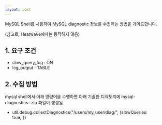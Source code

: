 ```yaml
---
layout: post
---
```



MySQL Shell를 사용하여 MySQL diagnostic 정보를 수집하는 방법을 가이드합니다.

(참고로, Heatwave에서는 동작하지 않음)

## 1. 요구 조건
- slow_query_log : ON
- log_output : TABLE

## 2. 수집 방법

mysql shell에서 아래 명령어을 수행하면 아래 기술한 디렉토리에 mysql-diagnostics-<timestamp info>.zip 파일이 생성됨

- util.debug.collectDiagnostics("/users/my_user/diag/", {slowQueries: true, })

